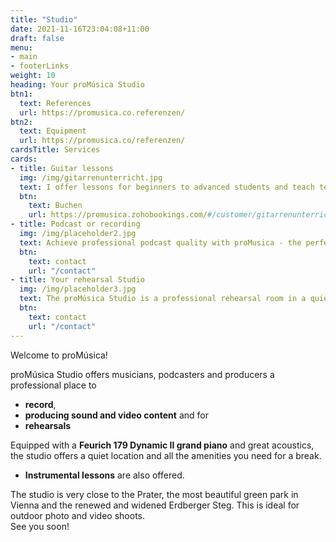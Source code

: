```yaml
---
title: "Studio"
date: 2021-11-16T23:04:08+11:00
draft: false
menu: 
- main
- footerLinks
weight: 10
heading: Your proMúsica Studio
btn1:
  text: References
  url: https://promusica.co.referenzen/
btn2:
  text: Equipment
  url: https://promusica.co/referenzen/
cardsTitle: Services
cards:
- title: Guitar lessons
  img: /img/gitarrenunterricht.jpg
  text: I offer lessons for beginners to advanced students and teach techniques, exercises, daily routines, and an extensive repertoire. The proMúsica Studio offers a number of ways to improve your skills, including recording options, great acoustics, and an extremely quiet classroom. Come and start your guitar adventure at proMúsica Studio!!
  btn:
    text: Buchen
    url: https://promusica.zohobookings.com/#/customer/gitarrenunterricht/
- title: Podcast or recording
  img: /img/placeholder2.jpg
  text: Achieve professional podcast quality with proMusica - the perfect studio for your recordings. With the best acoustics, high-quality microphones and state-of-the-art software and hardware, we ensure flawless sound quality. In our quiet studio, you can fully concentrate on your podcast. Let our experienced sound engineers support you and book your recording at proMusica now.
  btn:
    text: contact
    url: "/contact"
- title: Your rehearsal Studio
  img: /img/placeholder3.jpg
  text: The proMúsica Studio is a professional rehearsal room in a quiet location, equipped with a Feurich grand piano 179 Dynamic II and excellent acoustics. It offers everything for an undisturbed rehearsal, from the kitchen to the bathroom. The studio is located in the immediate vicinity of the Prater, ideal for a break. Book our rehearsal room now and take your music to the next level.
  btn:
    text: contact
    url: "/contact"
---
```


Welcome to proMúsica!

proMúsica Studio offers musicians, podcasters and producers a professional place to 
- **record**,
- **producing sound and video content** and for
- **rehearsals**

Equipped with a **Feurich 179 Dynamic II grand piano** and great acoustics, the studio offers a quiet location and all the amenities you need for a break. 

- **Instrumental lessons** are also offered. 

The studio is very close to the Prater, the most beautiful green park in Vienna and the renewed and widened Erdberger Steg. This is ideal for outdoor photo and video shoots.<br> 
See you soon!

<!-- Links and Cross References - Use of ref and relref -->
<!-- [Gitarrenunterricht]({{< ref "serviceleistung/gitarrenunterricht" >}} "Gitarrenunterricht") -->
